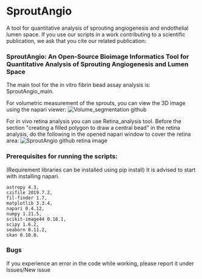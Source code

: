 # SproutAngio
A tool for quantitative analysis of sprouting angiogenesis and endothelial lumen space.
If you use our scripts in a work contributing to a scientific publication, we ask that you cite our related publication:
### SproutAngio: An Open-Source Bioimage Informatics Tool for Quantitative Analysis of Sprouting Angiogenesis and Lumen Space

The main tool for the in vitro fibrin bead assay analysis is: SproutAngio_main.

For volumetric measurement of the sprouts, you can view the 3D image using the napari viewer:
![Volume_segmentation github](https://user-images.githubusercontent.com/65368053/196514175-f43d1f0e-4d91-4799-8da6-ffa87d2bbabe.png)

For in vivo retina analysis you can use Retina_analysis tool. Before the section "creating a filled polygon to draw a central bead" in the retina analysis, do the following in the opened napari window to cover the retina area:
![SproutAngio github retina image](https://user-images.githubusercontent.com/65368053/196512628-3a50c525-9d02-4e7e-800e-6da2202ee8c0.png)

### Prerequisites for running the scripts: 
(Requirement libraries can be installed using pip install)
It is advised to start with installing napari.
```
astropy 4.3, 
czifile 2019.7.2, 
fil-finder 1.7, 
matplotlib 3.3.4, 
napari 0.4.12, 
numpy 1.21.5, 
scikit-image44 0.18.1, 
scipy 1.6.2, 
seaborn 0.11.2, 
skan 0.10.0. 
```
### Bugs
If you experience an error in the code while working, please report it under Issues/New issue
